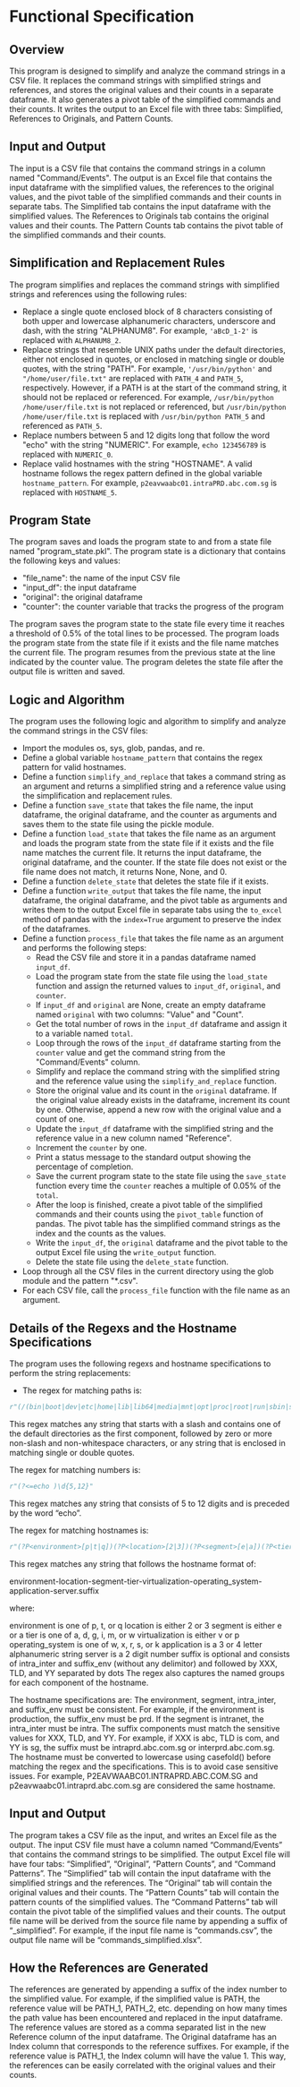 # Functional Specification

## Overview

This program is designed to simplify and analyze the command strings in a CSV file. It replaces the command strings with simplified strings and references, and stores the original values and their counts in a separate dataframe. It also generates a pivot table of the simplified commands and their counts. It writes the output to an Excel file with three tabs: Simplified, References to Originals, and Pattern Counts.

## Input and Output

The input is a CSV file that contains the command strings in a column named "Command/Events". The output is an Excel file that contains the input dataframe with the simplified values, the references to the original values, and the pivot table of the simplified commands and their counts in separate tabs. The Simplified tab contains the input dataframe with the simplified values. The References to Originals tab contains the original values and their counts. The Pattern Counts tab contains the pivot table of the simplified commands and their counts.

## Simplification and Replacement Rules

The program simplifies and replaces the command strings with simplified strings and references using the following rules:

- Replace a single quote enclosed block of 8 characters consisting of both upper and lowercase alphanumeric characters, underscore and dash, with the string "ALPHANUM8". For example, `'aBcD_1-2'` is replaced with `ALPHANUM8_2`.
- Replace strings that resemble UNIX paths under the default directories, either not enclosed in quotes, or enclosed in matching single or double quotes, with the string "PATH". For example, `'/usr/bin/python'` and `"/home/user/file.txt"` are replaced with `PATH_4` and `PATH_5`, respectively. However, if a PATH is at the start of the command string, it should not be replaced or referenced. For example, `/usr/bin/python /home/user/file.txt` is not replaced or referenced, but `/usr/bin/python /home/user/file.txt` is replaced with `/usr/bin/python PATH_5` and referenced as `PATH_5`.
- Replace numbers between 5 and 12 digits long that follow the word "echo" with the string "NUMERIC". For example, `echo 123456789` is replaced with `NUMERIC_0`.
- Replace valid hostnames with the string "HOSTNAME". A valid hostname follows the regex pattern defined in the global variable `hostname_pattern`. For example, `p2eavwaabc01.intraPRD.abc.com.sg` is replaced with `HOSTNAME_5`.

## Program State

The program saves and loads the program state to and from a state file named "program_state.pkl". The program state is a dictionary that contains the following keys and values:

- "file_name": the name of the input CSV file
- "input_df": the input dataframe
- "original": the original dataframe
- "counter": the counter variable that tracks the progress of the program

The program saves the program state to the state file every time it reaches a threshold of 0.5% of the total lines to be processed. The program loads the program state from the state file if it exists and the file name matches the current file. The program resumes from the previous state at the line indicated by the counter value. The program deletes the state file after the output file is written and saved.

## Logic and Algorithm

The program uses the following logic and algorithm to simplify and analyze the command strings in the CSV files:

- Import the modules os, sys, glob, pandas, and re.
- Define a global variable `hostname_pattern` that contains the regex pattern for valid hostnames.
- Define a function `simplify_and_replace` that takes a command string as an argument and returns a simplified string and a reference value using the simplification and replacement rules.
- Define a function `save_state` that takes the file name, the input dataframe, the original dataframe, and the counter as arguments and saves them to the state file using the pickle module.
- Define a function `load_state` that takes the file name as an argument and loads the program state from the state file if it exists and the file name matches the current file. It returns the input dataframe, the original dataframe, and the counter. If the state file does not exist or the file name does not match, it returns None, None, and 0.
- Define a function `delete_state` that deletes the state file if it exists.
- Define a function `write_output` that takes the file name, the input dataframe, the original dataframe, and the pivot table as arguments and writes them to the output Excel file in separate tabs using the `to_excel` method of pandas with the `index=True` argument to preserve the index of the dataframes.
- Define a function `process_file` that takes the file name as an argument and performs the following steps:
  - Read the CSV file and store it in a pandas dataframe named `input_df`.
  - Load the program state from the state file using the `load_state` function and assign the returned values to `input_df`, `original`, and `counter`.
  - If `input_df` and `original` are None, create an empty dataframe named `original` with two columns: "Value" and "Count".
  - Get the total number of rows in the `input_df` dataframe and assign it to a variable named `total`.
  - Loop through the rows of the `input_df` dataframe starting from the `counter` value and get the command string from the "Command/Events" column.
  - Simplify and replace the command string with the simplified string and the reference value using the `simplify_and_replace` function.
  - Store the original value and its count in the `original` dataframe. If the original value already exists in the dataframe, increment its count by one. Otherwise, append a new row with the original value and a count of one.
  - Update the `input_df` dataframe with the simplified string and the reference value in a new column named "Reference".
  - Increment the `counter` by one.
  - Print a status message to the standard output showing the percentage of completion.
  - Save the current program state to the state file using the `save_state` function every time the `counter` reaches a multiple of 0.05% of the `total`.
  - After the loop is finished, create a pivot table of the simplified commands and their counts using the `pivot_table` function of pandas. The pivot table has the simplified command strings as the index and the counts as the values.
  - Write the `input_df`, the `original` dataframe and the pivot table to the output Excel file using the `write_output` function.
  - Delete the state file using the `delete_state` function.
- Loop through all the CSV files in the current directory using the glob module and the pattern "*.csv".
- For each CSV file, call the `process_file` function with the file name as an argument.

## Details of the Regexs and the Hostname Specifications

The program uses the following regexs and hostname specifications to perform the string replacements:

- The regex for matching paths is:

```python
r"(/(bin|boot|dev|etc|home|lib|lib64|media|mnt|opt|proc|root|run|sbin|srv|sys|tmp|usr|var)(/[^/\s]+)*)|('[^']+')|(\"[^\"]+\")"
```

This regex matches any string that starts with a slash and contains one of the default directories as the first component, followed by zero or more non-slash and non-whitespace characters, or any string that is enclosed in matching single or double quotes.

The regex for matching numbers is:

```python
r"(?<=echo )\d{5,12}"
```

This regex matches any string that consists of 5 to 12 digits and is preceded by the word “echo”.

The regex for matching hostnames is:

```python
r"(?P<environment>[p|t|q])(?P<location>[2|3])(?P<segment>[e|a])(?P<tier>[a|d|g|i|m|w])(?P<virtualization>[v|p])(?P<operating_system>[w|x|r|s|k])(?P<application>[a-z0-9]{3,4})(?P<server>[0-9]{2})(?:\.(?P<intra_inter>(intra|inter))(?P<suffix_env>(PRD|QAT))\.[a-zA-Z0-9]+\.[a-zA-Z0-9]+\.[a-zA-Z0-9]+)?\b"
```

This regex matches any string that follows the hostname format of:

environment-location-segment-tier-virtualization-operating_system-application-server.suffix

where:

environment is one of p, t, or q
location is either 2 or 3
segment is either e or a
tier is one of a, d, g, i, m, or w
virtualization is either v or p
operating_system is one of w, x, r, s, or k
application is a 3 or 4 letter alphanumeric string
server is a 2 digit number
suffix is optional and consists of intra_inter and suffix_env (without any delimitor) and followed by XXX, TLD, and YY separated by dots
The regex also captures the named groups for each component of the hostname.

The hostname specifications are:
The environment, segment, intra_inter, and suffix_env must be consistent. For example, if the environment is production, the suffix_env must be prd. If the segment is intranet, the intra_inter must be intra. The suffix components must match the sensitive values for XXX, TLD, and YY. For example, if XXX is abc, TLD is com, and YY is sg, the suffix must be intraprd.abc.com.sg or interprd.abc.com.sg. The hostname must be converted to lowercase using casefold() before matching the regex and the specifications. This is to avoid case sensitive issues. For example, P2EAVWAABC01.INTRAPRD.ABC.COM.SG and p2eavwaabc01.intraprd.abc.com.sg are considered the same hostname.

## Input and Output
The program takes a CSV file as the input, and writes an Excel file as the output. The input CSV file must have a column named “Command/Events” that contains the command strings to be simplified. The output Excel file will have four tabs: “Simplified”, “Original”, “Pattern Counts”, and “Command Patterns”. The “Simplified” tab will contain the input dataframe with the simplified strings and the references. The “Original” tab will contain the original values and their counts. The “Pattern Counts” tab will contain the pattern counts of the simplified values. The “Command Patterns” tab will contain the pivot table of the simplified values and their counts. The output file name will be derived from the source file name by appending a suffix of “_simplified”. For example, if the input file name is “commands.csv”, the output file name will be “commands_simplified.xlsx”.

## How the References are Generated
The references are generated by appending a suffix of the index number to the simplified value. For example, if the simplified value is PATH, the reference value will be PATH_1, PATH_2, etc. depending on how many times the path value has been encountered and replaced in the input dataframe. The reference values are stored as a comma separated list in the new Reference column of the input dataframe. The Original dataframe has an Index column that corresponds to the reference suffixes. For example, if the reference value is PATH_1, the Index column will have the value 1. This way, the references can be easily correlated with the original values and their counts.
